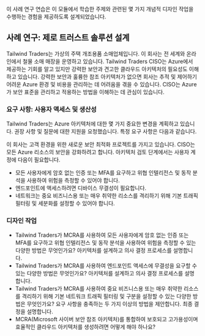 이 사례 연구 연습은 이 모듈에서 학습한 주제와 관련된 몇 가지 개념적 디자인 작업을 수행하는 경험을 제공하도록 설계되었습니다.

## <a name="case-study-design-a-zero-trust-solution"></a>사례 연구: 제로 트러스트 솔루션 설계

Tailwind Traders는 가상의 주택 개조용품 소매업체입니다. 이 회사는 전 세계와 온라인에서 철물 소매 매장을 운영하고 있습니다. Tailwind Traders CISO는 Azure에서 제공하는 기회를 알고 있지만 강력한 보안과 견고한 클라우드 아키텍처의 필요성도 이해하고 있습니다. 강력한 보안과 훌륭한 참조 아키텍처가 없으면 회사는 추적 및 제어하기 어려운 Azure 환경 및 비용을 관리하는 데 어려움을 겪을 수 있습니다. CISO는 Azure가 보안 표준을 관리하고 적용하는 방법을 이해하는 데 관심이 있습니다.

### <a name="requirements-user-access-and-productivity"></a>요구 사항: 사용자 액세스 및 생산성

Tailwind Traders는 Azure 아키텍처에 대한 몇 가지 중요한 변경을 계획하고 있습니다. 권장 사항 및 질문에 대한 지원을 요청했습니다. 특정 요구 사항은 다음과 같습니다.

이 회사는 고객 환경을 위한 새로운 보안 최적화 프로젝트를 가지고 있습니다. CISO는 모든 Azure 리소스의 보안을 강화하려고 합니다. 아키텍처 검토 단계에서는 사용자 계정에 다음이 필요합니다.

- 모든 사용자에게 암호 없는 인증 또는 MFA를 요구하고 위협 인텔리전스 및 동작 분석을 사용하여 위험을 측정할 수 있어야 합니다.
- 엔드포인트에 액세스하려면 디바이스 무결성이 필요합니다.
- 네트워크는 중요 비즈니스용 또는 매우 취약한 리소스를 격리하기 위해 기본 트래픽 필터링 및 세분화를 설정할 수 있어야 합니다.

### <a name="design-tasks"></a>디자인 작업

* Tailwind Traders가 MCRA를 사용하여 모든 사용자에게 암호 없는 인증 또는 MFA를 요구하고 위협 인텔리전스 및 동작 분석을 사용하여 위험을 측정할 수 있는 다양한 방법은 무엇인가요? 아키텍처를 설계하고 의사 결정 프로세스를 설명합니다.
* Tailwind Traders가 MCRA를 사용하여 엔드포인트 액세스에 무결성을 요구할 수 있는 다양한 방법은 무엇인가요? 아키텍처를 설계하고 의사 결정 프로세스를 설명합니다.
* Tailwind Traders가 MCRA를 사용하여 중요 비즈니스용 또는 매우 취약한 리소스를 격리하기 위해 기본 네트워크 트래픽 필터링 및 구분을 설정할 수 있는 다양한 방법은 무엇인가요? 요구 사항을 충족하는 두 가지 이상의 방법을 제안합니다. 최종 결정을 설명합니다.
* MCRA(Microsoft 사이버 보안 참조 아키텍처)를 통합하여 보호되고 고가용성이며 효율적인 클라우드 아키텍처를 생성하려면 어떻게 해야 하나요?